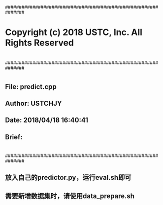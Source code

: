 ###############################################################
#                                                             #
# Copyright (c) 2018 USTC, Inc. All Rights Reserved           #
#                                                             #
###############################################################
#                                                             #
## File:    predict.cpp                                       #
## Author:  USTCHJY                                           #
## Date:    2018/04/18 16:40:41                               #
## Brief:                                                     #
#                                                             #
#                                                             #
###############################################################

## 放入自己的predictor.py，运行eval.sh即可

## 需要新增数据集时，请使用data_prepare.sh
